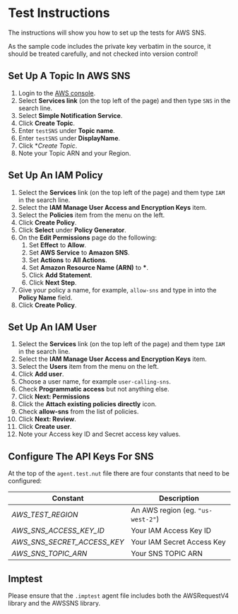 # Test Instructions #

The instructions will show you how to set up the tests for AWS SNS.

As the sample code includes the private key verbatim in the source, it should be treated carefully, and not checked into version control!

## Set Up A Topic In AWS SNS ##

1. Login to the [AWS console](https://aws.amazon.com/console/).
1. Select **Services link** (on the top left of the page) and then type `SNS` in the search line.
1. Select **Simple Notification Service**.
1. Click **Create Topic**.
1. Enter `testSNS` under **Topic name**.
1. Enter `testSNS` under **DisplayName**.
1. Click **Create Topic*.
1. Note your Topic ARN and your Region.

## Set Up An IAM Policy ##

1. Select the **Services** link (on the top left of the page) and them type `IAM` in the search line.
1. Select the **IAM Manage User Access and Encryption Keys** item.
1. Select the **Policies** item from the menu on the left.
1. Click **Create Policy**.
1. Click **Select** under **Policy Generator**.
1. On the **Edit Permissions** page do the following:
    1. Set **Effect** to **Allow**.
    1. Set **AWS Service** to **Amazon SNS**.
    1. Set **Actions** to **All Actions**.
    1. Set **Amazon Resource Name (ARN)** to **&#42;**.
    1. Click **Add Statement**.
    1. Click **Next Step**.
1. Give your policy a name, for example, `allow-sns` and type in into the **Policy Name** field.
1. Click **Create Policy**.

## Set Up An IAM User ##

1. Select the **Services** link (on the top left of the page) and them type `IAM` in the search line.
1. Select the **IAM Manage User Access and Encryption Keys** item.
1. Select the **Users** item from the menu on the left.
1. Click **Add user**.
1. Choose a user name, for example `user-calling-sns`.
1. Check **Programmatic access** but not anything else.
1. Click **Next: Permissions**
1. Click the **Attach existing policies directly** icon.
1. Check **allow-sns** from the list of policies.
1. Click **Next: Review**.
1. Click **Create user**.
1. Note your Access key ID and Secret access key values.

## Configure The API Keys For SNS ##

At the top of the `agent.test.nut` file there are four constants that need to be configured:

Constant                      | Description
----------------------------- | -----------
*AWS_TEST_REGION*             | An AWS region (eg. `"us-west-2"`)
*AWS_SNS_ACCESS_KEY_ID*       | Your IAM Access Key ID
*AWS_SNS_SECRET_ACCESS_KEY*   | Your IAM Secret Access Key
*AWS_SNS_TOPIC_ARN*           | Your SNS TOPIC ARN

## Imptest ##

Please ensure that the `.imptest` agent file includes both the AWSRequestV4 library and the AWSSNS library.

